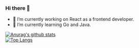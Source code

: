### Hi there 👋

<!--
**akliuxingyuan/akliuxingyuan** is a ✨ _special_ ✨ repository because its `README.md` (this file) appears on your GitHub profile.

Here are some ideas to get you started:

- 🔭 I’m currently working on ...
- 🌱 I’m currently learning ...
- 👯 I’m looking to collaborate on ...
- 🤔 I’m looking for help with ...
- 💬 Ask me about ...
- 📫 How to reach me: ...
- 😄 Pronouns: ...
- ⚡ Fun fact: ...
-->

- 🔭 I’m currently working on React as a frontend developer.
- 🌱 I’m currently learning Go and Java.

[![Anurag's github stats](https://github-readme-stats.vercel.app/api?username=akliuxingyuan&show_icons=true)](https://github.com/anuraghazra/github-readme-stats)  \
[![Top Langs](https://github-readme-stats.vercel.app/api/top-langs/?username=akliuxingyuan&layout=compact)](https://github.com/anuraghazra/github-readme-stats)

